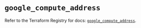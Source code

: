 # `google_compute_address`

Refer to the Terraform Registry for docs: [`google_compute_address`](https://registry.terraform.io/providers/hashicorp/google/6.44.0/docs/resources/compute_address).
